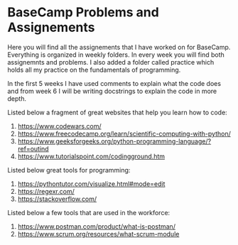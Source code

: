 # BaseCamp Problems and Assignements
Here you will find all the assignements that I have worked on for BaseCamp. Everything is organized in weekly folders. In every week you will find both assignemnts and problems. I also added a folder called practice which holds all my practice on the fundamentals of programming.

In the first 5 weeks I have used comments to explain what the code does and from week 6 I will be writing docstrings to explain the code in more depth.


Listed below a fragment of great websites that help you learn how to code:

1. https://www.codewars.com/ 
2. https://www.freecodecamp.org/learn/scientific-computing-with-python/
3. https://www.geeksforgeeks.org/python-programming-language/?ref=outind
4. https://www.tutorialspoint.com/codingground.htm


Listed below great tools for programming:

1. https://pythontutor.com/visualize.html#mode=edit
2. https://regexr.com/
3. https://stackoverflow.com/

Listed below a few tools that are used in the workforce:

1. https://www.postman.com/product/what-is-postman/
2. https://www.scrum.org/resources/what-scrum-module
